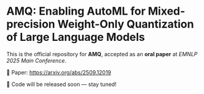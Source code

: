 # AMQ: Enabling AutoML for Mixed-precision Weight-Only Quantization of Large Language Models

This is the official repository for **AMQ**, accepted as an **oral paper** at *EMNLP 2025 Main Conference*.

📄 Paper: https://arxiv.org/abs/2509.12019 

🚀 Code will be released soon — stay tuned!
